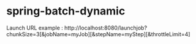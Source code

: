 # spring-batch-dynamic

Launch URL example : http://localhost:8080/launchjob?chunkSize=3[&jobName=myJob][&stepName=myStep][&throttleLimit=4]
